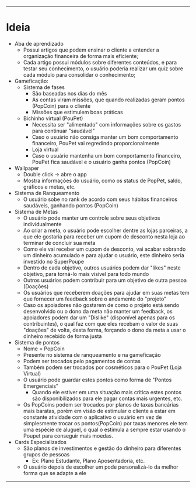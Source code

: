 ***
# Ideia
* Aba de aprendizado
   * Possui artigos que podem ensinar o cliente a entender a organização financeira de forma mais eficiente;
   * Cada artigo possui módulos sobre diferentes conteúdos, e para testar seu conhecimento, o usuário poderia realizar um quiz sobre cada módulo para consolidar o conhecimento;
* Gameficação:
   * Sistema de fases
      * São baseadas nos dias do mês
      * As contas viram missões, que quando realizadas geram pontos (PopCoin) para o cliente
      * Missões que estimulem boas práticas
   * Bichinho virtual (PouPet)
      * Necessita ser "alimentado" com informações sobre os gastos para continuar "saudável"
      * Caso o usuário não consiga manter um bom comportamento financeiro, PouPet vai regredindo proporcionalmente
      * Loja virtual
      * Caso o usuário mantenha um bom comportamento financeiro, PouPet fica saudável e o usuário ganha pontos (PopCoin)
* Wallpaper
   * Double click -> abre o app
   * Mostra informações do usuário, como os status de PopPet, saldo, gráficos e metas, etc.
* Sistema de Ranqueamento
   * O usuário sobe no rank de acordo com seus hábitos financeiros saudáveis, ganhando pontos (PopCoin)
* Sistema de Metas
   * O usuário pode manter um controle sobre seus objetivos individualmente
   * Ao criar a meta, o usuário pode escolher dentre as lojas parceiras, a que ele gostaria para receber um cupom de desconto nesta loja ao terminar de concluir sua meta
   * Como ele vai receber um cupom de desconto, vai acabar sobrando um dinheiro acumulado e para ajudar o usuário, este dinheiro seria investido no SuperPoupe
   * Dentro de cada objetivo, outros usuários podem dar "likes" neste objetivo, para torná-lo mais visível para todo mundo
   * Outros usuários podem contribuir para um objetivo de outra pessoa (Doações)
   * Os usuários que receberem doações para ajudar em suas metas tem que fornecer um feedback sobre o andamento do "projeto"
   * Caso os apoiadores não gostarem de como o projeto está sendo desenvolvido ou o dono da meta não manter um feedback, os apoiadores podem dar um "Dislike" (disponível apenas para os contribuintes), o qual faz com que eles recebam o valor de suas "doações" de volta, desta forma, forçando o dono da meta a usar o dinheiro recebido de forma justa
* Sistema de pontos
   * Nome = PopCoin
   * Presente no sistema de ranqueamento e na gameficação
   * Podem ser trocados pelo pagamentos de contas
   * Também podem ser trocados por cosméticos para o PouPet (Loja Virtual)
   * O usuário pode guardar estes pontos como forma de "Pontos Emergenciais"
      * Quando ele estiver em uma situação mais crítica estes pontos são disponibilizados para ele pagar contas mais urgentes, etc.
   * Os PopCoins podem ser trocados por planos de taxas bancárias mais baratas, porém em visão de estimular o cliente a estar em constante atividade com o aplicativo o usuário em vez de simplesmente trocar os pontos(PopCoin) por taxas menores ele tem uma espécie de aluguel, o qual o estimula a sempre estar usando o Poupet para conseguir mais moedas. 
* Cards Especializados
   * São planos de investimentos e gestão do dinheiro para diferentes grupos de pessoas
      * Ex: Plano Estudante, Plano Aposentadoria, etc.
   * O usuário depois de escolher um pode personalizá-lo da melhor forma que se adapte a ele
***
